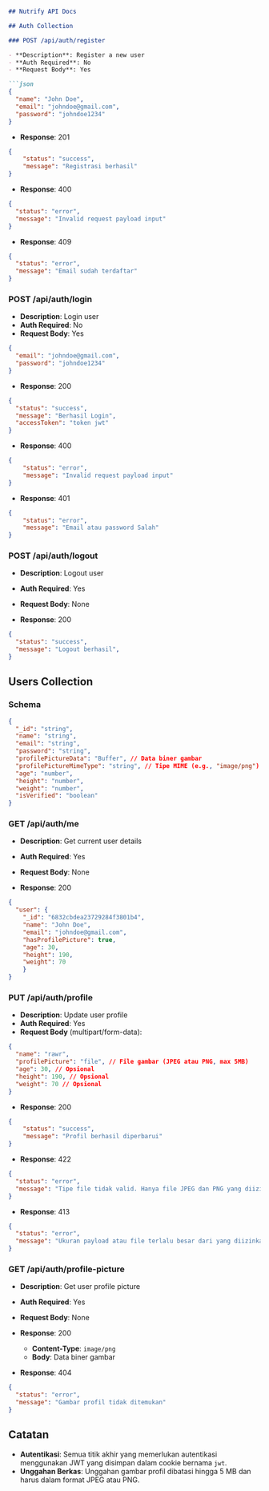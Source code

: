 ```markdown
## Nutrify API Docs

## Auth Collection

### POST /api/auth/register

- **Description**: Register a new user
- **Auth Required**: No
- **Request Body**: Yes

```json
{
  "name": "John Doe",
  "email": "johndoe@gmail.com",
  "password": "johndoe1234"
}
```

- **Response**: 201

```json
{
    "status": "success",
    "message": "Registrasi berhasil"
}
```

- **Response**: 400

```json
{
  "status": "error",
  "message": "Invalid request payload input"
}
```

- **Response**: 409

```json
{
  "status": "error",
  "message": "Email sudah terdaftar"
}
```

### POST /api/auth/login

- **Description**: Login user
- **Auth Required**: No
- **Request Body**: Yes

```json
{
  "email": "johndoe@gmail.com",
  "password": "johndoe1234"
}
```

- **Response**: 200

```json
{
  "status": "success",
  "message": "Berhasil Login",
  "accessToken": "token jwt"
}
```

- **Response**: 400

```json
{
    "status": "error",
    "message": "Invalid request payload input"
}
```

- **Response**: 401

```json
{
    "status": "error",
    "message": "Email atau password Salah"
}
```

### POST /api/auth/logout

- **Description**: Logout user
- **Auth Required**: Yes
- **Request Body**: None

- **Response**: 200

```json
{
  "status": "success",
  "message": "Logout berhasil",
}
```

## Users Collection

### Schema

```json
{
  "_id": "string",
  "name": "string",
  "email": "string",
  "password": "string",
  "profilePictureData": "Buffer", // Data biner gambar
  "profilePictureMimeType": "string", // Tipe MIME (e.g., "image/png")
  "age": "number",
  "height": "number",
  "weight": "number",
  "isVerified": "boolean"
}
```

### GET /api/auth/me

- **Description**: Get current user details
- **Auth Required**: Yes
- **Request Body**: None

- **Response**: 200

```json
{
  "user": {
    "_id": "6832cbdea23729284f3801b4",
    "name": "John Doe",
    "email": "johndoe@gmail.com",
    "hasProfilePicture": true,
    "age": 30,
    "height": 190,
    "weight": 70
    }
}
```


### PUT /api/auth/profile

- **Description**: Update user profile
- **Auth Required**: Yes
- **Request Body** (multipart/form-data):

```json
{
  "name": "rawr",
  "profilePicture": "file", // File gambar (JPEG atau PNG, max 5MB)
  "age": 30, // Opsional
  "height": 190, // Opsional
  "weight": 70 // Opsional
}
```

- **Response**: 200

```json
{
    "status": "success",
    "message": "Profil berhasil diperbarui"
}
```

- **Response**: 422

```json
{
  "status": "error",
  "message": "Tipe file tidak valid. Hanya file JPEG dan PNG yang diizinkan"
}
```


- **Response**: 413

```json
{
  "status": "error",
  "message": "Ukuran payload atau file terlalu besar dari yang diizinkan"
}
```


### GET /api/auth/profile-picture

- **Description**: Get user profile picture
- **Auth Required**: Yes
- **Request Body**: None

- **Response**: 200
  - **Content-Type**: `image/png`  
  - **Body**: Data biner gambar



- **Response**: 404

```json
{
  "status": "error",
  "message": "Gambar profil tidak ditemukan"
}
```

## Catatan
- **Autentikasi**: Semua titik akhir yang memerlukan autentikasi menggunakan JWT yang disimpan dalam cookie bernama `jwt`.
- **Unggahan Berkas**: Unggahan gambar profil dibatasi hingga 5 MB dan harus dalam format JPEG atau PNG.
